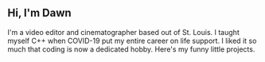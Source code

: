 ## Hi, I'm Dawn
I'm a video editor and cinematographer based out of St. Louis. I taught myself C++ when COVID-19 put my entire career on life support.
I liked it so much that coding is now a dedicated hobby. Here's my funny little projects.

<!---
filmbrood/filmbrood is a ✨ special ✨ repository because its `README.md` (this file) appears on your GitHub profile.
You can click the Preview link to take a look at your changes.
--->

